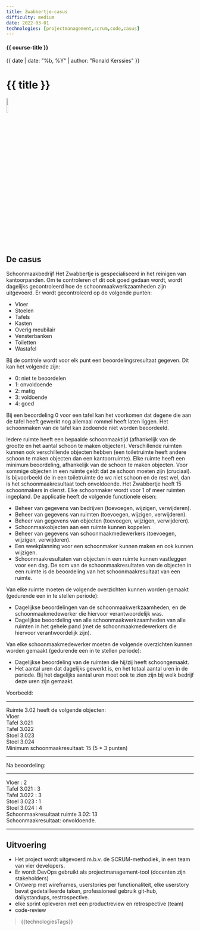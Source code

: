 ```yaml
---
title: Zwabbertje-casus
difficulty: medium
date: 2022-03-01
technologies: [projectmanagement,scrum,code,casus]
---
```


#### {{ course-title }}
{{ date | date: "%b, %Y" | author: "Ronald Kerssies" }}

# {{ title }}

<img src="{{ '/_assets/projecten/project-laptop.png' | url }}" style="width:10%;">

## De casus
Schoonmaakbedrijf Het Zwabbertje is gespecialiseerd in het reinigen van kantoorpanden. Om te controleren of dit ook goed gedaan wordt, wordt dagelijks  gecontroleerd hoe de schoonmaakwerkzaamheden zijn uitgevoerd. Er wordt gecontroleerd op de volgende punten:
*	Vloer
*	Stoelen
*	Tafels
*	Kasten
*	Overig meubilair
*	Vensterbanken
*	Toiletten
*	Wastafel

Bij de controle wordt voor elk punt een beoordelingsresultaat gegeven. Dit kan het volgende zijn:
*	0: niet te beoordelen
*	1: onvoldoende
*	2: matig
*	3: voldoende
*	4: goed

Bij een beoordeling 0 voor een tafel kan het voorkomen dat degene die aan de tafel heeft 
gewerkt nog allemaal rommel heeft laten liggen. Het schoonmaken van de tafel kan zodoende niet worden beoordeeld.

Iedere ruimte heeft een bepaalde schoonmaaktijd (afhankelijk van de grootte en het aantal schoon te maken objecten). Verschillende ruimten kunnen ook verschillende objecten hebben (een toiletruimte heeft andere schoon te maken objecten dan een kantoorruimte). Elke ruimte heeft een minimum beoordeling, afhankelijk van de schoon te maken objecten. Voor sommige objecten in een ruimte geldt dat ze schoon moeten zijn (cruciaal). Is bijvoorbeeld de in een toiletruimte de wc niet schoon en de rest wel, dan is het schoonmaakresultaat toch onvoldoende.
Het Zwabbertje heeft 15 schoonmakers in dienst. Elke schoonmaker wordt voor 1 of meer ruimten ingepland.
De applicatie heeft de volgende functionele eisen:
*	Beheer van gegevens van bedrijven (toevoegen, wijzigen, verwijderen).
*	Beheer van gegevens van ruimten (toevoegen, wijzigen, verwijderen).
*	Beheer van gegevens van objecten (toevoegen, wijzigen, verwijderen).
*	Schoonmaakobjecten aan een ruimte kunnen koppelen.
*	Beheer van gegevens van schoonmaakmedewerkers (toevoegen, wijzigen, verwijderen).
*	Een weekplanning voor een schoonmaker kunnen maken en ook kunnen wijzigen.
*	Schoonmaakresultaten van objecten in een ruimte kunnen vastleggen voor een dag. De som van de schoonmaakresultaten van de objecten in een ruimte is de beoordeling van het schoonmaakresultaat van een ruimte.

Van elke ruimte moeten de volgende overzichten kunnen worden gemaakt (gedurende een in te stellen periode):
*	Dagelijkse beoordelingen van de schoonmaakwerkzaamheden, en de schoonmaakmedewerker die hiervoor verantwoordelijk was.
*	Dagelijkse beoordeling van alle schoonmaakwerkzaamheden van alle ruimten in het gehele pand (met de schoonmaakmedewerkers die hiervoor verantwoordelijk zijn).

Van elke schoonmaakmedewerker moeten de volgende overzichten kunnen worden gemaakt (gedurende een in te stellen periode):
*	Dagelijkse beoordeling van de ruimten die hij/zij heeft schoongemaakt.
*	Het aantal uren dat dagelijks gewerkt is, en het totaal aantal uren in de periode. Bij het dagelijks aantal uren moet ook te zien zijn bij welk bedrijf deze uren zijn gemaakt.

Voorbeeld:
___________
Ruimte 3.02 heeft de volgende objecten:<br>
Vloer<br>
Tafel 3.021<br>
Tafel 3.022<br>
Stoel 3.023<br>
Stoel 3.024<br>
Minimum schoonmaakresultaat: 15 (5 * 3 punten)<br>
____________

Na beoordeling:
____________
Vloer		: 2<br>
Tafel 3.021	: 3<br>
Tafel 3.022	: 3<br>
Stoel 3.023	: 1<br>
Stoel 3.024	: 4<br>
Schoonmaakresultaat ruimte 3.02: 13<br>
Schoonmaakresultaat: onvoldoende.<br>
_______________




## Uitvoering
* Het project wordt uitgevoerd m.b.v. de SCRUM-methodiek, in een team van vier developers.
* Er wordt DevOps gebruikt als projectmanagement-tool (docenten zijn stakeholders)
* Ontwerp met wireframes, userstories per functionaliteit, elke userstory bevat gedetailleerde taken,
  professioneel gebruik git-hub, dailystandups, restrospective.
* elke sprint opleveren met een productreview en retrospective (team)
* code-review


> {{technologiesTags}}

